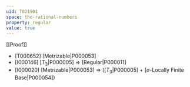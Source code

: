 ```yaml
---
uid: T021901
space: the-rational-numbers
property: regular
value: true
---
```

[[Proof]]

* [T000652] [Metrizable|P000053]
* [I000146] [$T_3$|P000005] => [Regular|P000011]
* [I000020] [Metrizable|P000053] => ([$T_3$|P000005] + [$\sigma$-Locally Finite Base|P000054])

